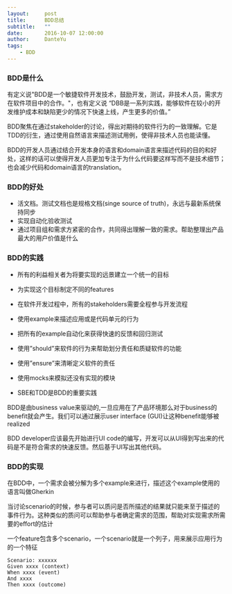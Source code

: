 ```yaml
---
layout:     post
title:      BDD总结
subtitle:   ""
date:       2016-10-07 12:00:00
author:     DanteYu
tags:
    - BDD
---
```


### BDD是什么

有定义说"BDD是一个敏捷软件开发技术，鼓励开发，测试，非技术人员，需求方在软件项目中的合作。"，也有定义说 “DBB是一系列实践，能够软件在较小的开发维护成本和缺陷更少的情况下快速上线，产生更多的价值。”

BDD聚焦在通过stakeholder的讨论，得出对期待的软件行为的一致理解。它是TDD的衍生，通过使用自然语言来描述测试用例，使得非技术人员也能读懂。

BDD的开发人员通过结合开发本身的语言和domain语言来描述代码的目的和好处，这样的话可以使得开发人员更加专注于为什么代码要这样写而不是技术细节；也会减少代码和domain语言的translation。 

### BDD的好处
- 活文档。测试文档也是规格文档(singe source of truth)，永远与最新系统保持同步
- 实现自动化验收测试
- 通过项目组和需求方紧密的合作，共同得出理解一致的需求。帮助整理出产品最大的用户价值是什么

### BDD的实践

- 所有的利益相关者为将要实现的远景建立一个统一的目标

- 为实现这个目标制定不同的features

- 在软件开发过程中，所有的stakeholders需要全程参与开发流程

- 使用example来描述应用或是代码单元的行为

- 把所有的example自动化来获得快速的反馈和回归测试

- 使用”should”来软件的行为来帮助划分责任和质疑软件的功能

- 使用”ensure”来清晰定义软件的责任

- 使用mocks来模拟还没有实现的模块

- SBE和TDD是BDD的重要实践

BDD是由business value来驱动的,一旦应用在了产品环境那么对于business的benefit就会产生。我们可以通过展示user interface (GUI)让这种benefit能够被realized

BDD developer应该最先开始进行UI code的编写，开发可以从UI得到写出来的代码是不是符合需求的快速反馈。然后基于UI写出其他代码。

### BDD的实现

在BDD中，一个需求会被分解为多个example来进行，描述这个example使用的语言叫做Gherkin

当讨论scenario的时候，参与者可以质问是否所描述的结果就只能来至于描述的事件行为。这种类似的质问可以帮助参与者确定需求的范围，帮助对实现需求所需要的effort的估计

一个feature包含多个scenario，一个scenario就是一个列子，用来展示应用行为的一个特征
```
Scenario: xxxxxx
Given xxxx (context)
When xxxx (event)
And xxxx
Then xxxx (outcome)
```

